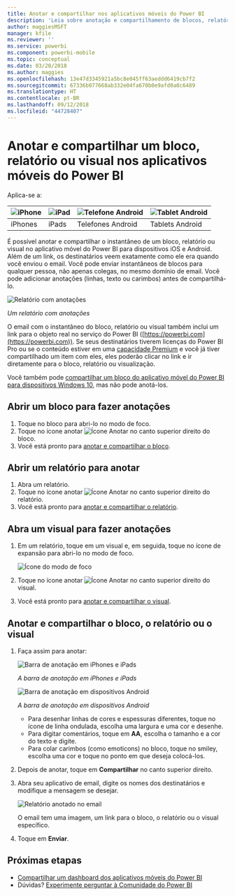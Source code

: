 ```yaml
---
title: Anotar e compartilhar nos aplicativos móveis do Power BI
description: 'Leia sobre anotação e compartilhamento de blocos, relatórios e visuais do aplicativo móvel do Microsoft Power BI para iOS e Android. '
author: maggiesMSFT
manager: kfile
ms.reviewer: ''
ms.service: powerbi
ms.component: powerbi-mobile
ms.topic: conceptual
ms.date: 03/20/2018
ms.author: maggies
ms.openlocfilehash: 13e47d3345921a5bc8e045ff63aeddd6419cb7f2
ms.sourcegitcommit: 67336b077668ab332e04fa670b0e9afd0a0c6489
ms.translationtype: HT
ms.contentlocale: pt-BR
ms.lasthandoff: 09/12/2018
ms.locfileid: "44728407"
---
```

# <a name="annotate-and-share-a-tile-report-or-visual-in-power-bi-mobile-apps"></a>Anotar e compartilhar um bloco, relatório ou visual nos aplicativos móveis do Power BI
Aplica-se a:

| ![iPhone](./media/mobile-annotate-and-share-a-tile-from-the-mobile-apps/iphone-logo-50-px.png) | ![iPad](./media/mobile-annotate-and-share-a-tile-from-the-mobile-apps/ipad-logo-50-px.png) | ![Telefone Android](./media/mobile-annotate-and-share-a-tile-from-the-mobile-apps/android-phone-logo-50-px.png) | ![Tablet Android](./media/mobile-annotate-and-share-a-tile-from-the-mobile-apps/android-tablet-logo-50-px.png) |
|:--- |:--- |:--- |:--- |
| iPhones |iPads |Telefones Android |Tablets Android |

É possível anotar e compartilhar o instantâneo de um bloco, relatório ou visual no aplicativo móvel do Power BI para dispositivos iOS e Android. Além de um link, os destinatários veem exatamente como ele era quando você enviou o email. Você pode enviar instantâneos de blocos para qualquer pessoa, não apenas colegas, no mesmo domínio de email. Você pode adicionar anotações (linhas, texto ou carimbos) antes de compartilhá-lo.

![Relatório com anotações](./media/mobile-annotate-and-share-a-tile-from-the-mobile-apps/power-bi-iphone-annotate.png)

*Um relatório com anotações*

O email com o instantâneo do bloco, relatório ou visual também inclui um link para o objeto real no serviço do Power BI ([https://powerbi.com](https://powerbi.com)). Se seus destinatários tiverem licenças do Power BI Pro ou se o conteúdo estiver em uma [capacidade Premium](../../service-premium.md) e você já tiver compartilhado um item com eles, eles poderão clicar no link e ir diretamente para o bloco, relatório ou visualização. 

Você também pode [compartilhar um bloco do aplicativo móvel do Power BI para dispositivos Windows 10](mobile-windows-10-phone-app-get-started.md), mas não pode anotá-los.

## <a name="open-a-tile-for-annotating"></a>Abrir um bloco para fazer anotações
1. Toque no bloco para abri-lo no modo de foco.
2. Toque no ícone anotar ![Ícone Anotar](./././media/mobile-annotate-and-share-a-tile-from-the-mobile-apps/power-bi-ios-annotate-icon.png) no canto superior direito do bloco.
3. Você está pronto para [anotar e compartilhar o bloco](mobile-annotate-and-share-a-tile-from-the-mobile-apps.md#annotate-and-share-the-tile-report-or-visual).

## <a name="open-a-report-for-annotating"></a>Abrir um relatório para anotar
1. Abra um relatório. 
2. Toque no ícone anotar ![Ícone Anotar](./././media/mobile-annotate-and-share-a-tile-from-the-mobile-apps/power-bi-ios-annotate-icon.png) no canto superior direito do relatório.
3. Você está pronto para [anotar e compartilhar o relatório](mobile-annotate-and-share-a-tile-from-the-mobile-apps.md#annotate-and-share-the-tile-report-or-visual).

## <a name="open-a-visual-for-annotating"></a>Abra um visual para fazer anotações
1. Em um relatório, toque em um visual e, em seguida, toque no ícone de expansão para abri-lo no modo de foco. 
   
    ![Ícone do modo de foco](./media/mobile-annotate-and-share-a-tile-from-the-mobile-apps/power-bi-ios-visual-focus-mode.png)
2. Toque no ícone anotar ![Ícone Anotar](./././media/mobile-annotate-and-share-a-tile-from-the-mobile-apps/power-bi-ios-annotate-icon.png) no canto superior direito do visual.
3. Você está pronto para [anotar e compartilhar o visual](mobile-annotate-and-share-a-tile-from-the-mobile-apps.md#annotate-and-share-the-tile-report-or-visual).

## <a name="annotate-and-share-the-tile-report-or-visual"></a>Anotar e compartilhar o bloco, o relatório ou o visual
1. Faça assim para anotar:  
   
   ![Barra de anotação em iPhones e iPads](./media/mobile-annotate-and-share-a-tile-from-the-mobile-apps/power-bi-ios-annotation-menu.png)
   
   *A barra de anotação em iPhones e iPads*
   
   ![Barra de anotação em dispositivos Android](./media/mobile-annotate-and-share-a-tile-from-the-mobile-apps/power-bi-android-annotate-bar.png)
   
   *A barra de anotação em dispositivos Android*
   
   * Para desenhar linhas de cores e espessuras diferentes, toque no ícone de linha ondulada, escolha uma largura e uma cor e desenhe.  
   * Para digitar comentários, toque em **AA**, escolha o tamanho e a cor do texto e digite.  
   * Para colar carimbos (como emoticons) no bloco, toque no smiley, escolha uma cor e toque no ponto em que deseja colocá-los.   
2. Depois de anotar, toque em **Compartilhar** no canto superior direito.
3. Abra seu aplicativo de email, digite os nomes dos destinatários e modifique a mensagem se desejar.  
   
   ![Relatório anotado no email](./media/mobile-annotate-and-share-a-tile-from-the-mobile-apps/power-bi-iphone-annotate-send.png)
   
   O email tem uma imagem, um link para o bloco, o relatório ou o visual específico. 
4. Toque em **Enviar**.

## <a name="next-steps"></a>Próximas etapas
* [Compartilhar um dashboard dos aplicativos móveis do Power BI](mobile-share-dashboard-from-the-mobile-apps.md)
* Dúvidas? [Experimente perguntar à Comunidade do Power BI](http://community.powerbi.com/)

